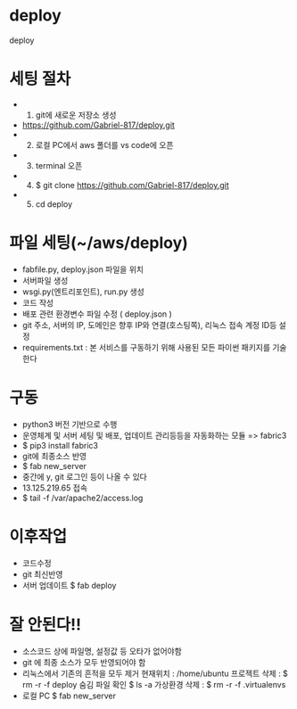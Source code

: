 # deploy
deploy

# 세팅 절차
- 1. git에 새로운 저장소 생성
-    https://github.com/Gabriel-817/deploy.git
- 2. 로컬 PC에서 aws 폴더를 vs code에 오픈
- 3. terminal 오픈
- 4. $ git clone https://github.com/Gabriel-817/deploy.git
- 5. cd deploy

# 파일 세팅(~/aws/deploy)
- fabfile.py, deploy.json 파일을 위치
- 서버파일 생성
- wsgi.py(엔트리포인트), run.py 생성
- 코드 작성
-  배포 관련 환경변수 파일 수정 ( deploy.json ) 
- git 주소, 서버의 IP, 도메인은 향후 IP와 연결(호스팅쪽),
리눅스 접속 계정 ID등 설정
- requirements.txt : 본 서비스를 구동하기 위해 사용된 모든 파이썬 패키지를 기술한다

# 구동
- python3 버전 기반으로 수행
- 운영체계 및 서버 세팅 및 배포, 업데이트 관리등등을 자동화하는 모듈 => fabric3
- $ pip3 install fabric3
- git에 최종소스 반영
- $ fab new_server
- 중간에 y, git 로그인 등이 나올 수 있다
- 13.125.219.65 접속
- $ tail -f /var/apache2/access.log

# 이후작업
- 코드수정
- git 최신반영
- 서버 업데이트
    $ fab deploy

# 잘 안된다!!
- 소스코드 상에 파일명, 설정값 등 오타가 없어야함
- git 에 최종 소스가 모두 반영되어야 함
- 리눅스에서 기존의 흔적을 모두 제거
    현재위치 : /home/ubuntu
    프로젝트 삭제 : $ rm -r -f deploy
    숨김 파일 확인 
    $ ls -a
    가상환경 삭제 :
    $ rm -r -f .virtualenvs
- 로컬 PC
    $ fab new_server
